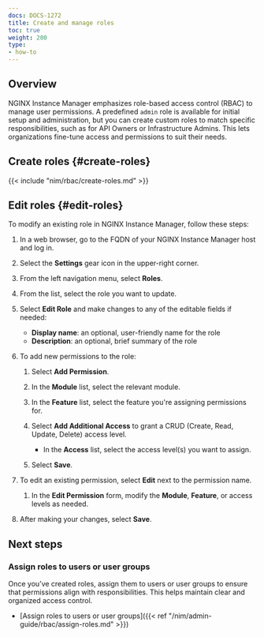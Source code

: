```yaml
---
docs: DOCS-1272
title: Create and manage roles
toc: true
weight: 200
type:
- how-to
---
```


## Overview

NGINX Instance Manager emphasizes role-based access control (RBAC) to manage user permissions. A predefined `admin` role is available for initial setup and administration, but you can create custom roles to match specific responsibilities, such as for API Owners or Infrastructure Admins. This lets organizations fine-tune access and permissions to suit their needs.

## Create roles {#create-roles}

{{< include "nim/rbac/create-roles.md" >}}

## Edit roles {#edit-roles}

To modify an existing role in NGINX Instance Manager, follow these steps:

1. In a web browser, go to the FQDN of your NGINX Instance Manager host and log in.
2. Select the **Settings** gear icon in the upper-right corner.
3. From the left navigation menu, select **Roles**.
4. From the list, select the role you want to update.
5. Select **Edit Role** and make changes to any of the editable fields if needed:
   - **Display name**: an optional, user-friendly name for the role
   - **Description**: an optional, brief summary of the role

6. To add new permissions to the role:

   1. Select **Add Permission**.
   2. In the **Module** list, select the relevant module.
   3. In the **Feature** list, select the feature you're assigning permissions for.

   4. Select **Add Additional Access** to grant a CRUD (Create, Read, Update, Delete) access level.

      - In the **Access** list, select the access level(s) you want to assign.

   5. Select **Save**.

7. To edit an existing permission, select **Edit** next to the permission name.

   1. In the **Edit Permission** form, modify the **Module**, **Feature**, or access levels as needed.

8. After making your changes, select **Save**.

## Next steps

### Assign roles to users or user groups

Once you’ve created roles, assign them to users or user groups to ensure that permissions align with responsibilities. This helps maintain clear and organized access control.

- [Assign roles to users or user groups]({{< ref "/nim/admin-guide/rbac/assign-roles.md" >}})
